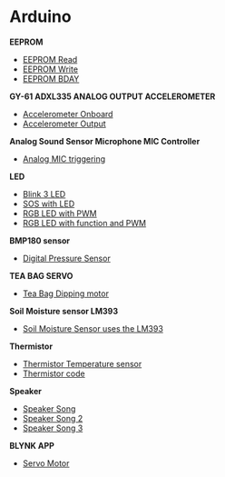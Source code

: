 # Arduino

**EEPROM**

- [EEPROM Read](https://github.com/balaji303/Arduino/blob/master/EEPROMRead.ino)
- [EEPROM Write](https://github.com/balaji303/Arduino/blob/master/EEPROMWrite.ino)
- [EEPROM BDAY](https://github.com/balaji303/Arduino/blob/master/EEpBDAY.ino)

**GY-61 ADXL335 ANALOG OUTPUT ACCELEROMETER**

- [Accelerometer Onboard](https://github.com/balaji303/Arduino/blob/master/onboard.ino)
- [Accelerometer Output](https://github.com/balaji303/Arduino/blob/master/acceleroonBreadboard.ino)

**Analog Sound Sensor Microphone MIC Controller**

- [Analog MIC triggering](https://github.com/balaji303/Arduino/blob/master/AnalogMic.ino)

**LED**

- [Blink 3 LED](https://github.com/balaji303/Arduino/blob/master/Blink3led.ino)
- [SOS with LED](https://github.com/balaji303/Arduino/blob/master/SOSwithLED.ino)
- [RGB LED with PWM](https://github.com/balaji303/Arduino/blob/master/RGB%20with%20pwm.ino)
- [RGB LED with function and PWM]()

**BMP180 sensor**

- [Digital Pressure Sensor]()

**TEA BAG SERVO**
 
 - [Tea Bag Dipping motor](https://github.com/balaji303/Arduino/blob/master/Teabag.ino)

**Soil Moisture  sensor LM393**

 - [Soil Moisture Sensor uses the LM393]( https://github.com/balaji303/Arduino/blob/master/Moisture%20sensor.ino )

**Thermistor**

- [Thermistor Temperature sensor](https://github.com/balaji303/Arduino/blob/master/Thermister.ino)
- [Thermistor code](https://github.com/balaji303/Arduino/blob/master/Thermister2.ino)

**Speaker**

- [Speaker Song](https://github.com/balaji303/Arduino/blob/master/Speakersong.ino)
- [Speaker Song 2](https://github.com/balaji303/Arduino/blob/master/Speakersong2.ino)
- [Speaker Song 3](https://github.com/balaji303/Arduino/blob/master/Speakersong3.ino)

**BLYNK APP**

- [Servo Motor](https://github.com/balaji303/Arduino/blob/master/Blynkservo.ino)
